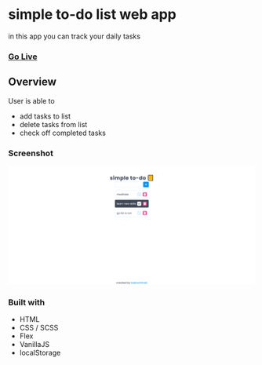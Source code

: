 # simple to-do list web app
in this app you can track your daily tasks
### [Go Live](https://tadrochlinski.github.io/simple-todo-list/)

## Overview
User is able to 
- add tasks to list
- delete tasks from list
- check off completed tasks

### Screenshot
![](screenshot.png)

### Built with

- HTML
- CSS / SCSS
- Flex
- VanillaJS
- localStorage